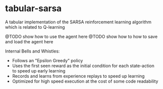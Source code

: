 # tabular-sarsa
A tabular implementation of the SARSA reinforcement learning algorithm which is related to Q-learning

@TODO show how to use the agent here
@TODO show how to how to save and load the agent here

Internal Bells and Whistles:
- Follows an "Epsilon Greedy" policy
- Uses the first seen reward as the initial condition for each state-action to speed up early learning
- Records and learns from experience replays to speed up learning
- Optimized for high speed execution at the cost of some code readability
